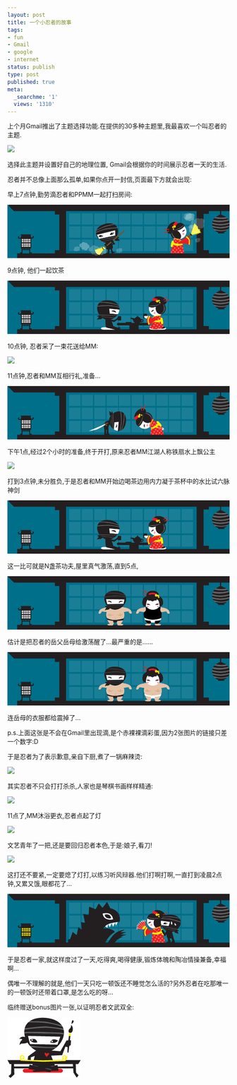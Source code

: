 ```yaml
---
layout: post
title: 一个小忍者的故事
tags:
- fun
- Gmail
- google
- internet
status: publish
type: post
published: true
meta:
  _searchme: '1'
  views: '1310'
---
```

上个月Gmail推出了主题选择功能.在提供的30多种主题里,我最喜欢一个叫忍者的主题.

![](http://azaleasays.files.wordpress.com/2008/12/ninja.png)

选择此主题并设置好自己的地理位置, Gmail会根据你的时间展示忍者一天的生活.

忍者并不总像上面那么孤单,如果你点开一封信,页面最下方就会出现:

早上7点钟,勤劳滴忍者和PPMM一起打扫房间:

![](/images/2010/07/cv_scene_cleaning.png)

9点钟, 他们一起饮茶

![](/images/2010/07/cv_scene_tea.png)

10点钟, 忍者采了一束花送给MM:

![](http://azaleasays.files.wordpress.com/2008/12/cv_scene_flowers.png)

11点钟,忍者和MM互相行礼,准备...

![](/images/2010/07/cv_scene_bow.png)

下午1点,经过2个小时的准备,终于开打,原来忍者MM江湖人称铁扇水上飘公主

![](http://azaleasays.files.wordpress.com/2008/12/cv_scene_fight.png)

打到3点钟,未分胜负,于是忍者和MM开始边喝茶边用内力凝于茶杯中的水比试六脉神剑

![](/images/2010/07/cv_scene_tea.png)

这一比可就是N盏茶功夫,屋里真气激荡,直到5点,

![](/images/2010/07/cv_scene_sumo1.png)

估计是把忍者的岳父岳母给激荡醒了...最严重的是......

![](/images/2010/07/cv_scene_sumo.png)

连岳母的衣服都给震掉了...

p.s.上面这张是不会在Gmail里出现滴,是个赤裸裸滴彩蛋,因为2张图片的链接只差一个数字:D

于是忍者为了表示歉意,亲自下厨,煮了一锅麻辣烫:

![](http://azaleasays.files.wordpress.com/2008/12/cv_scene_shabu_shabu.png)

其实忍者不只会打打杀杀,人家也是琴棋书画样样精通:

![](http://azaleasays.files.wordpress.com/2008/12/cv_scene_music.png)

11点了,MM沐浴更衣,忍者点起了灯

![](http://azaleasays.files.wordpress.com/2008/12/cv_scene_bathing.png)

文艺青年了一把,还是要回归忍者本色,于是:娘子,看刀!

![](http://azaleasays.files.wordpress.com/2008/12/cv_scene_fight.png)

这打还不要紧,一定要熄了灯打,以练习听风辩器.他们打啊打啊,一直打到凌晨2点钟,又累又饿,眼都花了...

![](/images/2010/07/cv_scene_monster.png)

于是忍者一家,就这样度过了一天,吃得爽,喝得健康,锻炼体魄和陶冶情操兼备,幸福啊...

偶唯一不理解的就是,他们一天只吃一顿饭还不睡觉怎么活的?另外忍者在吃那唯一的一顿饭时还带着口罩,是怎么吃的呀...

临终赠送bonus图片一张,以证明忍者文武双全:

![](/images/2010/07/composewin_bg.png)
